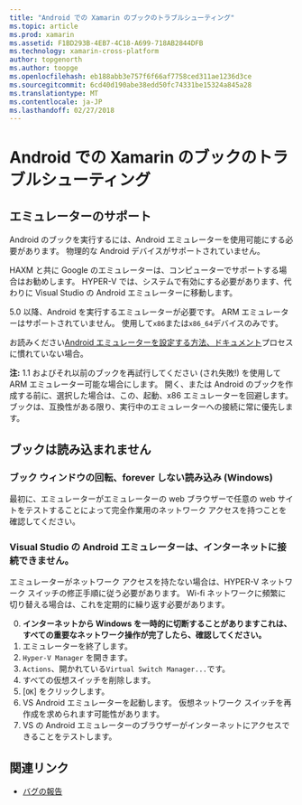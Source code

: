 ```yaml
---
title: "Android での Xamarin のブックのトラブルシューティング"
ms.topic: article
ms.prod: xamarin
ms.assetid: F1BD293B-4EB7-4C18-A699-718AB2844DFB
ms.technology: xamarin-cross-platform
author: topgenorth
ms.author: toopge
ms.openlocfilehash: eb188abb3e757f6f66af7758ced311ae1236d3ce
ms.sourcegitcommit: 6cd40d190abe38edd50fc74331be15324a845a28
ms.translationtype: MT
ms.contentlocale: ja-JP
ms.lasthandoff: 02/27/2018
---
```

# <a name="troubleshooting-xamarin-workbooks-on-android"></a>Android での Xamarin のブックのトラブルシューティング

## <a name="emulator-support"></a>エミュレーターのサポート

Android のブックを実行するには、Android エミュレーターを使用可能にする必要があります。 物理的な Android デバイスがサポートされていません。

HAXM と共に Google のエミュレーターは、コンピューターでサポートする場合はお勧めします。
HYPER-V では、システムで有効にする必要があります、代わりに Visual Studio の Android エミュレーターに移動します。

5.0 以降、Android を実行するエミュレーターが必要です。 ARM エミュレーターはサポートされていません。 使用して`x86`または`x86_64`デバイスのみです。

お読みください[Android エミュレーターを設定する方法、ドキュメント][ android-emu]プロセスに慣れていない場合。

**注:** 1.1 およびそれ以前のブックを再試行してください (され失敗!) を使用して ARM エミュレーター可能な場合にします。 開く、または Android のブックを作成する前に、選択した場合は、この、起動、x86 エミュレーターを回避します。 ブックは、互換性がある限り、実行中のエミュレーターへの接続に常に優先します。

## <a name="workbooks-wont-load"></a>ブックは読み込まれません

### <a name="workbook-window-spins-forever-never-loads-windows"></a>ブック ウィンドウの回転、forever しない読み込み (Windows)

最初に、エミュレーターがエミュレーターの web ブラウザーで任意の web サイトをテストすることによって完全作業用のネットワーク アクセスを持つことを確認してください。

### <a name="visual-studio-android-emulator-cannot-connect-to-internet"></a>Visual Studio の Android エミュレーターは、インターネットに接続できません。

エミュレーターがネットワーク アクセスを持たない場合は、HYPER-V ネットワーク スイッチの修正手順に従う必要があります。 Wi-fi ネットワークに頻繁に切り替える場合は、これを定期的に繰り返す必要があります。

0. **インターネットから Windows を一時的に切断することがありますこれは、すべての重要なネットワーク操作が完了したら、確認してください。**
1. エミュレーターを終了します。
2. `Hyper-V Manager` を開きます。
3. `Actions`、開かれている`Virtual Switch Manager...`です。
4. すべての仮想スイッチを削除します。
5. [`OK`] をクリックします。
6. VS Android エミュレーターを起動します。 仮想ネットワーク スイッチを再作成を求められます可能性があります。
7. VS の Android エミュレーターのブラウザーがインターネットにアクセスできることをテストします。

[android-emu]: https://developer.xamarin.com/guides/android/deployment,_testing,_and_metrics/debug-on-emulator/


## <a name="related-links"></a>関連リンク

- [バグの報告](~/tools/workbooks/install.md#reporting-bugs)
